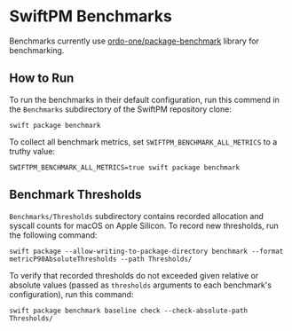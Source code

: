 # SwiftPM Benchmarks

Benchmarks currently use [ordo-one/package-benchmark](https://github.com/ordo-one/package-benchmark) library for benchmarking.

## How to Run

To run the benchmarks in their default configuration, run this commend in the `Benchmarks` subdirectory of the SwiftPM repository clone:
```
swift package benchmark
```

To collect all benchmark metrics, set `SWIFTPM_BENCHMARK_ALL_METRICS` to a truthy value:

```
SWIFTPM_BENCHMARK_ALL_METRICS=true swift package benchmark
```

## Benchmark Thresholds

`Benchmarks/Thresholds` subdirectory contains recorded allocation and syscall counts for macOS on Apple Silicon. To record new thresholds, run the following command:

```
swift package --allow-writing-to-package-directory benchmark --format metricP90AbsoluteThresholds --path Thresholds/
```

To verify that recorded thresholds do not exceeded given relative or absolute values (passed as `thresholds` arguments to each benchmark's configuration), run this command:

```
swift package benchmark baseline check --check-absolute-path Thresholds/
```
